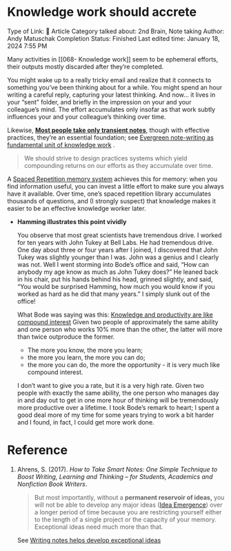 # Knowledge work should accrete

Type of Link: 📝 Article
Category talked about: 2nd Brain, Note taking
Author: Andy Matuschak
Completion Status: Finished
Last edited time: January 18, 2024 7:55 PM

Many activities in [[068- Knowledge work]] seem to be ephemeral efforts, their outputs mostly discarded after they’re completed.

You might wake up to a really tricky email and realize that it connects to something you’ve been thinking about for a while. You might spend an hour writing a careful reply, capturing your latest thinking. And now… it lives in your “sent” folder, and briefly in the impression on your and your colleague’s mind. The effort accumulates only insofar as that work subtly influences your and your colleague’s thinking over time.

Likewise, [**Most people take only transient notes**](Most%20people%20take%20only%20transient%20notes.md), though with effective practices, they’re an essential foundation; see [Evergreen note-writing as fundamental unit of knowledge work](Evergreen%20note-writing%20as%20fundamental%20unit%20of%20knowledge%20work.md) .

> We should strive to design practices systems which yield compounding returns on our efforts as they accumulate over time.
> 

A [Spaced Repetition memory system](Spaced%20Repetition%20memory%20system.md) achieves this for memory: when you find information useful, you can invest a little effort to make sure you always have it available. Over time, one’s spaced repetition library accumulates thousands of questions, and (I strongly suspect) that knowledge makes it easier to be an effective knowledge worker later.

- **Hamming illustrates this point vividly**
    
    You observe that most great scientists have tremendous drive. I worked for ten years with John Tukey at Bell Labs. He had tremendous drive. One day about three or four years after I joined, I discovered that John Tukey was slightly younger than I was. John was a genius and I clearly was not. Well I went storming into Bode’s office and said, “How can anybody my age know as much as John Tukey does?” He leaned back in his chair, put his hands behind his head, grinned slightly, and said, “You would be surprised Hamming, how much you would know if you worked as hard as he did that many years.” I simply slunk out of the office!
    
    What Bode was saying was this: [Knowledge and productivity are like compound interest](https://www.notion.so/Knowledge-and-productivity-are-like-compound-interest-b0c26ed4f2084919ab8d054d043997f5?pvs=21)  Given two people of approximately the same ability and one person who works 10% more than the other, the latter will more than twice outproduce the former. 
    
    - The more you know, the more you learn;
    - the more you learn, the more you can do;
    - the more you can do, the more the opportunity - it is very much like compound interest.
    
    I don’t want to give you a rate, but it is a very high rate. Given two people with exactly the same ability, the one person who manages day in and day out to get in one more hour of thinking will be tremendously more productive over a lifetime. I took Bode’s remark to heart; I spent a good deal more of my time for some years trying to work a bit harder and I found, in fact, I could get more work done.
    

# Reference

1. Ahrens, S. (2017). *How to Take Smart Notes: One Simple Technique to Boost Writing, Learning and Thinking – for Students, Academics and Nonfiction Book Writers*.
    
    
    > But most importantly, without a **permanent reservoir of ideas,** you will not be able to develop any major ideas ([Idea Emergence](Idea%20Emergence%202b86318441a5433fa68fa42b17001e27.md)) over a longer period of time because you are restricting yourself either to the length of a single project or the capacity of your memory. Exceptional ideas need much more than that.
    > 
    
    See [Writing notes helps develop exceptional ideas](https://www.notion.so/Writing-notes-helps-develop-exceptional-ideas-49568812eb6341ef82f546f6f3461295?pvs=21)